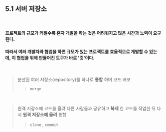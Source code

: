 ## 5.1 서버 저장소
<br>

#### 프로젝트의 규모가 커질수록 혼자 개발을 하는 것은 어려워지고 많은 시간과 노력이 요구된다.
#### 따라서 여러 개발자와 협업을 하면 규모가 있는 프로젝트를 효율적으로 개발할 수 있는데, 이 협업을 위해 만들어진 도구가 바로 '깃'이다.
<br>

> 분산된 여러 저장소(repository)를 하나로 __통합__ 하며 코드 배포
>   >`merge`
<br>

> 원격 저장소에 코드를 올려 다른 사람들과 공유하고 __복제__ 한 코드를 작업한 뒤 다시 __원격 저장소에 올려__ 통합
>   >`clone` , `commit`
